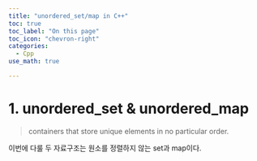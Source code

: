```yaml
---
title: "unordered_set/map in C++"
toc: true
toc_label: "On this page"
toc_icon: "chevron-right"
categories:
  - Cpp
use_math: true

---
```


# 1. unordered_set & unordered_map
> containers that store unique elements in no particular order.

이번에 다룰 두 자료구조는 원소를 정렬하지 않는 set과 map이다. 
